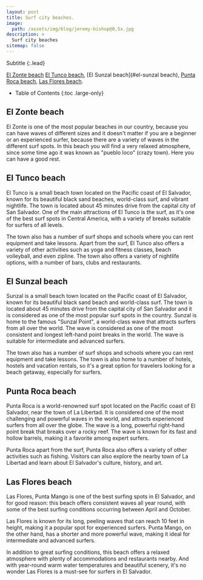 ```yaml
---
layout: post
title: Surf city beaches.
image:
  path: /assets/img/blog/jeremy-bishop@0,5x.jpg
description: >
  Surf city beaches
sitemap: false
---
```


Subtitle
{:.lead}

[El Zonte beach](#el-zonte-beach) [El Tunco beach](#el-tunco-beach), [El Sunzal beach](#el-sunzal beach), [Punta Roca beach](#punta-roca-beach), [Las Flores beach](#las-flores-beach).

- Table of Contents
{:toc .large-only}

## El Zonte beach

El Zonte is one of the most popular beaches in our country, because you can have waves of different sizes and it doesn't matter if you are a beginner or an experienced surfer, because there are a variety of waves in the different surf spots.
In this beach you will find a very relaxed atmosphere, since some time ago it was known as "pueblo loco" (crazy town). Here you can have a good rest.

## El Tunco beach

El Tunco is a small beach town located on the Pacific coast of El Salvador, known for its beautiful black sand beaches, world-class surf, and vibrant nightlife. The town is located about 45 minutes drive from the capital city of San Salvador.
One of the main attractions of El Tunco is the surf, as it's one of the best surf spots in Central America, with a variety of breaks suitable for surfers of all levels.

The town also has a number of surf shops and schools where you can rent equipment and take lessons.
Apart from the surf, El Tunco also offers a variety of other activities such as yoga and fitness classes, beach volleyball, and even zipline. The town also offers a variety of nightlife options, with a number of bars, clubs and restaurants.

## El Sunzal beach

Sunzal is a small beach town located on the Pacific coast of El Salvador, known for its beautiful black sand beach and world-class surf. The town is located about 45 minutes drive from the capital city of San Salvador and it is considered as one of the most popular surf spots in the country.
Sunzal is home to the famous "Sunzal Point", a world-class wave that attracts surfers from all over the world. The wave is considered as one of the most consistent and longest left-hand point breaks in the world. The wave is suitable for intermediate and advanced surfers.

The town also has a number of surf shops and schools where you can rent equipment and take lessons. The town is also home to a number of hotels, hostels and vacation rentals, so it's a great option for travelers looking for a beach getaway, especially for surfers.

## Punta Roca beach

Punta Roca is a world-renowned surf spot located on the Pacific coast of El Salvador, near the town of La Libertad. It is considered one of the most challenging and powerful waves in the world, and attracts experienced surfers from all over the globe.
The wave is a long, powerful right-hand point break that breaks over a rocky reef. The wave is known for its fast and hollow barrels, making it a favorite among expert surfers.

Punta Roca apart from the surf, Punta Roca also offers a variety of other activities such as fishing. Visitors can also explore the nearby town of La Libertad and learn about El Salvador's culture, history, and art.

## Las Flores beach

Las Flores, Punta Mango is one of the best surfing spots in El Salvador, and for good reason: this beach offers consistent waves all year round, with some of the best surfing conditions occurring between April and October.

Las Flores is known for its long, peeling waves that can reach 10 feet in height, making it a popular spot for experienced surfers. Punta Mango, on the other hand, has a shorter and more powerful wave, making it ideal for intermediate and advanced surfers.

In addition to great surfing conditions, this beach offers a relaxed atmosphere with plenty of accommodations and restaurants nearby. And with year-round warm water temperatures and beautiful scenery, it's no wonder Las Flores is a must-see for surfers in El Salvador.

